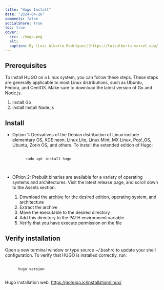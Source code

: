 ```yaml
---
title: "Hugo Install"
date: "2024-04-26"
comments: false
socialShare: true
toc: true
cover:
  src: ./hugo.png
  alt:
  caption: By [Luis Alberto Rodríguez](https://luisalberto.vercel.app/)
---
```


## Prerequisites

To install HUGO on a Linux system, you can follow these steps. These
steps are generally applicable to most Linux distributions, such as Ubuntu,
Fedora, and CentOS. Make sure to download the latest version of Go and Node.js.

1. Install Go
2. Install Install Node.js

## Install

- Option 1: Derivatives of the Debian distribution of Linux include elementary
OS, KDE neon, Linux Lite, Linux Mint, MX Linux, Pop!_OS, Ubuntu, Zorin OS,
and others. To install the extended edition of Hugo:

   <!-- markdownlint-disable MD033 -->
   <pre class="command-line language-bash" data-user="luis" data-host="machine">
     <code>
        sudo apt install hugo
     </code>
   </pre>

- OPtion 2: Prebuilt binaries are available for a variety of operating
systems and architectures. Visit the latest release page, and scroll
down to the Assets section.

   1. Download the [archive](https://github.com/gohugoio/hugo/releases/latest)
   for the desired edition, operating system, and architecture
   2. Extract the archive
   3. Move the executable to the desired directory
   4. Add this directory to the PATH environment variable
   5. Verify that you have execute permission on the file

## Verify installation

Open a new terminal window or type source ~/.bashrc to update your shell configuration.
To verify that HUGO is installed correctly, run:

<!-- markdownlint-disable MD033 -->
<pre class="command-line language-bash" data-user="luis" data-host="machine">
   <code>
      hugo version
   </code>
</pre>

Hugo installation web: <https://gohugo.io/installation/linux/>
